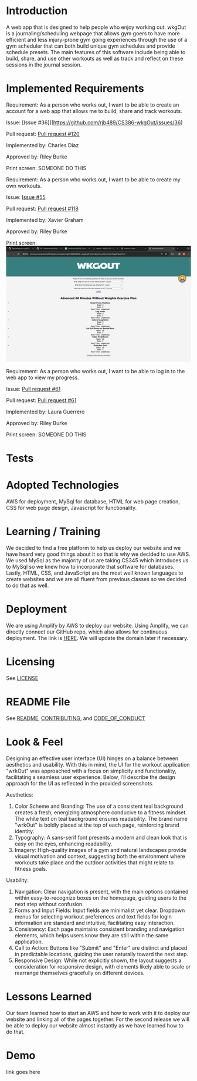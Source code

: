 # Introduction
A web app that is designed to help people who enjoy working out. wkgOut is a journaling/scheduling webpage that allows gym goers to have more efficient and less injury-prone gym going experiences through the use of a gym scheduler that can both build unique gym schedules and provide schedule presets. The main features of this software include being able to build, share, and use other workouts as well as track and reflect on these sessions in the journal session.

# Implemented Requirements
Requirement: As a person who works out, I want to be able to create an account for a web app that allows me to build, share and track workouts.

Issue: [Issue #36]((https://github.com/rjb489/CS386-wkgOut/issues/36)

Pull request: [Pull request #120](https://github.com/rjb489/CS386-wkgOut/pull/120)

Implemented by: Charles Diaz

Approved by: Riley Burke

Print screen: SOMEONE DO THIS

Requirement: As a person who works out, I want to be able to create my own workouts.

Issue: [Issue #55](https://github.com/rjb489/CS386-wkgOut/issues/55)

Pull request: [Pull request #118](https://github.com/rjb489/CS386-wkgOut/pull/118)

Implemented by: Xavier Graham

Approved by: Riley Burke

Print screen: ![Alt text](Deliverables/Workoutgenerator_screenshot.png?raw=true "Optional Title")

Requirement: As a person who works out, I want to be able to log in to the web app to view my progress.

Issue: [Pull request #61](https://github.com/rjb489/CS386-wkgOut/pull/61)

Pull request: [Pull request #61](https://github.com/rjb489/CS386-wkgOut/pull/62)

Implemented by: Laura Guerrero

Approved by: Riley Burke

Print screen: SOMEONE DO THIS

# Tests

# Adopted Technologies
AWS for deployment, MySql for database, HTML for web page creation, CSS for web page design, Javascript for functionality.

# Learning / Training
We decided to find a free platform to help us deploy our website and we have heard very good things about it so that is why we decided to use AWS. We used MySql as the majority of us are taking CS345 which introduces us to MySql so we knew how to incorporate that software for databases. Lastly, HTML, CSS, and JavaScript are the most well known languages to create websites and we are all fluent from previous classes so we decided to do that as well.

# Deployment
We are using Amplify by AWS to deploy our website. Using Amplify, we can directly connect our GitHub repo, which also allows for continuous deployment. The link is [HERE](https://main.d3c2e2m3rl6sk8.amplifyapp.com). We will update the domain later if necessary.

# Licensing
See [LICENSE](https://github.com/rjb489/CS386-wkgOut/blob/main/LICENSE)

# README File
See [README](https://github.com/rjb489/CS386-wkgOut/blob/main/README.md), [CONTRIBUTING](https://github.com/rjb489/CS386-wkgOut/blob/main/CONTRIBUTING.md), and [CODE_OF_CONDUCT](https://github.com/rjb489/CS386-wkgOut/blob/main/CODE_OF_CONDUCT.md)

# Look & Feel
Designing an effective user interface (UI) hinges on a balance between aesthetics and usability. With this in mind, the UI for the workout application "wrkOut" was approached with a focus on simplicity and functionality, facilitating a seamless user experience. Below, I’ll describe the design approach for the UI as reflected in the provided screenshots.

Aesthetics:
1.	Color Scheme and Branding: The use of a consistent teal background creates a fresh, energizing atmosphere conducive to a fitness mindset. The white text on teal background ensures readability. The brand name "wrkOut" is boldly placed at the top of each page, reinforcing brand identity.
2.	Typography: A sans-serif font presents a modern and clean look that is easy on the eyes, enhancing readability.
3.	Imagery: High-quality images of a gym and natural landscapes provide visual motivation and context, suggesting both the environment where workouts take place and the outdoor activities that might relate to fitness goals.

Usability:
1.	Navigation: Clear navigation is present, with the main options contained within easy-to-recognize boxes on the homepage, guiding users to the next step without confusion.
2.	Forms and Input Fields: Input fields are minimalist yet clear. Dropdown menus for selecting workout preferences and text fields for login information are standard and intuitive, facilitating easy interaction.
3.	Consistency: Each page maintains consistent branding and navigation elements, which helps users know they are still within the same application.
4.	Call to Action: Buttons like "Submit" and "Enter" are distinct and placed in predictable locations, guiding the user naturally toward the next step.
5.	Responsive Design: While not explicitly shown, the layout suggests a consideration for responsive design, with elements likely able to scale or rearrange themselves gracefully on different devices.



# Lessons Learned
Our team learned how to start an AWS and how to work with it to deploy our website and linking all of the pages together. For the second release we will be able to deploy our website almost instantly as we have learned how to do that.

# Demo
link goes here
